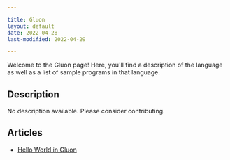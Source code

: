 ```yaml
---

title: Gluon
layout: default
date: 2022-04-28
last-modified: 2022-04-29

---
```


Welcome to the Gluon page! Here, you'll find a description of the language as well as a list of sample programs in that language.

## Description

No description available. Please consider contributing.

## Articles

- [Hello World in Gluon](https://sampleprograms.io/projects/hello-world/gluon)